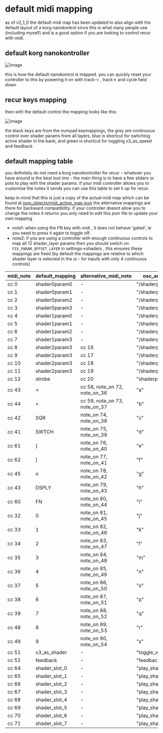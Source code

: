 # default midi mapping

as of v2_1_0 the default midi map has been updated to also align with the default layout of a korg nanokontrol since this is what many people use (including myself) and is a good option if you are looking to control recur with midi.

## default korg nanokontroller

![image](https://user-images.githubusercontent.com/12017938/76709106-3a0ddc00-66fc-11ea-9a65-d4f5677fc9c5.png)

this is how the default nanokontrol is mapped. you can quickly reset your controller to this by powering it on with track-< , track-> and cycle held down

## recur keys mapping

then with the default control the mapping looks like this: 

![image](https://user-images.githubusercontent.com/12017938/76710388-7430ab00-6707-11ea-9afa-70c6573f5ca4.png)

the black keys are from the numpad keymappings, the grey are continuous control over shader params from all layers, blue is shortcut for swtiching active shader in the bank, and green is shortcut for toggling x3_as_speed and feedback

## default mapping table

you definitely do not need a korg nanokontroller for recur - whatever you have around is the best tool imo - the main thing is to have a few sliders or pots to play with the shader params. if your midi controller allows you to customise the notes it sends you can use this table to set it up for recur.

keep in mind that this is just a copy of the actual midi map which can be found at [json_objects/midi_action_map.json](https://github.com/langolierz/r_e_c_u_r/blob/dev/json_objects/midi_action_mapping.json) the alternative mappings are there for backward compatibility. if your controller doesnt allow you to change the notes it returns you only need to edit this json file to update your own mapping

- note1: when using the FN key with midi , it does not behave 'gated', ie you need to press it again to toggle off.
- note2: if you are using a controller with enough continuous controls to map all 12 shader_layer params then you should switch on `FIX_PARAM_OFFSET_LAYER` in settings->shaders , this ensures these mappings are fixed (by default the mappings are relative to which shader layer is selected in the ui - for inputs with only 4 continuous controls)

midi_note | default_mapping | alternative_midi_note | osc_address
--- | --- | --- | ---
cc 0 | shader0param0 | - | "/shaderparam0"
cc 1 | shader0param1 | -| "/shaderparam1"
cc 2 | shader0param2 | -| "/shaderparam2"
cc 3 | shader0param3 | -| "/shaderparam3"
cc 4 | shader1param0 | -| "/shaderparam4"
cc 5 | shader1param1 | -| "/shaderparam5"
cc 6 | shader1param2 | -| "/shaderparam6"
cc 7 | shader1param3 | -| "/shaderparam7"
cc 8 | shader2param3 | cc 16 | "/shaderparam8"
cc 9 | shader2param3 | cc 17 | "/shaderparam9"
cc 10 | shader2param3 | cc 18 | "/shaderparam10"
cc 11 | shader2param3 | cc 19 | "/shaderparam11"
cc 12 | strobe | cc 20 | "shaderparam12"
cc 43 | < | cc 58, note_on 72, note_on_36 | "a"
cc 44 | > | cc 59, note_on 73, note_on_37 | "b"
cc 42 | SQR | note_on 74, note_on_38 | "c"
cc 41 | SWTCH | note_on 75, note_on_39  | "d"
cc 61 | [ | note_on 76, note_on_40 | "e"
cc 62 | ] | note_on 77, note_on_41 | "f"
cc 45 | o | note_on 78, note_on_42 | "g"
cc 43 | DSPLY | note_on 79, note_on_43 | "h"
cc 60 | FN | note_on 80, note_on_44 | "i"
cc 32 | 0 | note_on 81, note_on_45 | "j"
cc 33 | 1 | note_on 82, note_on_46 | "k"
cc 34 | 2 | note_on 83, note_on_47 | "l"
cc 35 | 3 | note_on 84, note_on_48 | "m"
cc 36 | 4 | note_on 85, note_on_49 | "n"
cc 37 | 5 | note_on 86, note_on_50 | "o"
cc 38 | 6 | note_on 87, note_on_51 | "p"
cc 39 | 7 | note_on 88, note_on_52 | "q"
cc 48 | 8 | note_on 89, note_on_53 | "r"
cc 49 | 9 | note_on 90, note_on_54 | "s"
cc 51 | x3_as_shader | - | "toggle_x3"
cc 52 | feedback | - | "feedback"
cc 64 | shader_slot_0 | - | "play_shader_0"
cc 65 | shader_slot_1 | - | "play_shader_1"
cc 66 | shader_slot_2 | - | "play_shader_2"
cc 67 | shader_slot_3 | - | "play_shader_3"
cc 68 | shader_slot_4 | - | "play_shader_4"
cc 69 | shader_slot_5 | - | "play_shader_5"
cc 70 | shader_slot_6 | - | "play_shader_6"
cc 71 | shader_slot_7 | - | "play_shader_7"
